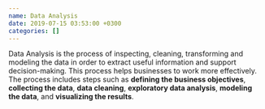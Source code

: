 ```yaml
---
name: Data Analysis
date: 2019-07-15 03:53:00 +0300
categories: []
---
```

Data Analysis is the process of inspecting, cleaning, transforming and modeling the data in order to extract useful information and support decision-making. This process helps businesses to work more effectively. The process includes steps such as **defining the business objectives**, **collecting the data**, **data cleaning**, **exploratory data analysis**, **modeling the data**, and **visualizing the results**.